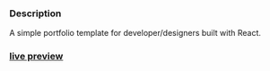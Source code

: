 ### Description

A simple portfolio template for developer/designers built with React. 

### [live preview](https://vaibhavsingh.vercel.app/)
